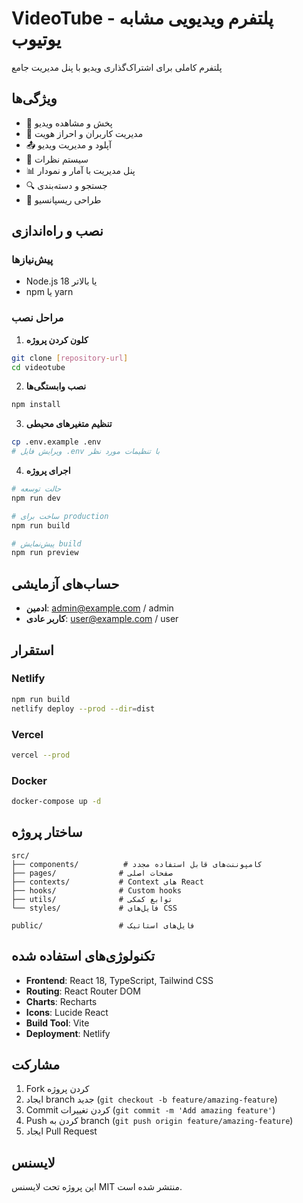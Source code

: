 # VideoTube - پلتفرم ویدیویی مشابه یوتیوب

پلتفرم کاملی برای اشتراک‌گذاری ویدیو با پنل مدیریت جامع

## ویژگی‌ها

- 🎥 پخش و مشاهده ویدیو
- 👤 مدیریت کاربران و احراز هویت
- 📤 آپلود و مدیریت ویدیو
- 💬 سیستم نظرات
- 📊 پنل مدیریت با آمار و نمودار
- 🔍 جستجو و دسته‌بندی
- 📱 طراحی ریسپانسیو

## نصب و راه‌اندازی

### پیش‌نیازها

- Node.js 18 یا بالاتر
- npm یا yarn

### مراحل نصب

1. **کلون کردن پروژه**

```bash
git clone [repository-url]
cd videotube
```

2. **نصب وابستگی‌ها**

```bash
npm install
```

3. **تنظیم متغیرهای محیطی**

```bash
cp .env.example .env
# ویرایش فایل .env با تنظیمات مورد نظر
```

4. **اجرای پروژه**

```bash
# حالت توسعه
npm run dev

# ساخت برای production
npm run build

# پیش‌نمایش build
npm run preview
```

## حساب‌های آزمایشی

- **ادمین**: admin@example.com / admin
- **کاربر عادی**: user@example.com / user

## استقرار

### Netlify

```bash
npm run build
netlify deploy --prod --dir=dist
```

### Vercel

```bash
vercel --prod
```

### Docker

```bash
docker-compose up -d
```

## ساختار پروژه

```
src/
├── components/          # کامپوننت‌های قابل استفاده مجدد
├── pages/              # صفحات اصلی
├── contexts/           # Context های React
├── hooks/              # Custom hooks
├── utils/              # توابع کمکی
└── styles/             # فایل‌های CSS

public/                 # فایل‌های استاتیک
```

## تکنولوژی‌های استفاده شده

- **Frontend**: React 18, TypeScript, Tailwind CSS
- **Routing**: React Router DOM
- **Charts**: Recharts
- **Icons**: Lucide React
- **Build Tool**: Vite
- **Deployment**: Netlify

## مشارکت

1. Fork کردن پروژه
2. ایجاد branch جدید (`git checkout -b feature/amazing-feature`)
3. Commit کردن تغییرات (`git commit -m 'Add amazing feature'`)
4. Push کردن به branch (`git push origin feature/amazing-feature`)
5. ایجاد Pull Request

## لایسنس

این پروژه تحت لایسنس MIT منتشر شده است.
